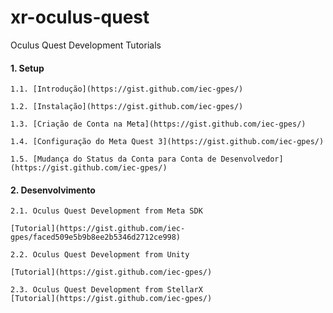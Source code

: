 # xr-oculus-quest
Oculus Quest Development Tutorials

#### 1. Setup

    1.1. [Introdução](https://gist.github.com/iec-gpes/)

    1.2. [Instalação](https://gist.github.com/iec-gpes/)

    1.3. [Criação de Conta na Meta](https://gist.github.com/iec-gpes/)

    1.4. [Configuração do Meta Quest 3](https://gist.github.com/iec-gpes/)

    1.5. [Mudança do Status da Conta para Conta de Desenvolvedor](https://gist.github.com/iec-gpes/)

#### 2. Desenvolvimento

    2.1. Oculus Quest Development from Meta SDK

    [Tutorial](https://gist.github.com/iec-gpes/faced509e5b9b8ee2b5346d2712ce998)
  
    2.2. Oculus Quest Development from Unity

    [Tutorial](https://gist.github.com/iec-gpes/)

    2.3. Oculus Quest Development from StellarX
    [Tutorial](https://gist.github.com/iec-gpes/)
 
  

